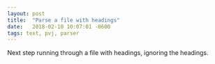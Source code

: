 ```yaml
---
layout: post
title:  "Parse a file with headings"
date:   2018-02-10 10:07:01 -0600
tags: text, pvj, parser
---
```


Next step running through a file with headings, ignoring the headings. 
